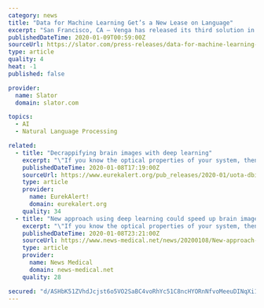 ```yaml
---
category: news
title: "Data for Machine Learning Get’s a New Lease on Language"
excerpt: "San Francisco, CA – Venga has released its third solution in its rapidly growing suite of products for Natural Language Processing (NLP) Data Collection. The new addition to the family is InVimage – a cloud-based solution for annotating text within images. With each annotation, we automatically capture the X and Y coordinates, OCR (Optical ..."
publishedDateTime: 2020-01-09T00:59:00Z
sourceUrl: https://slator.com/press-releases/data-for-machine-learning-gets-a-new-lease-on-language/
type: article
quality: 4
heat: -1
published: false

provider:
  name: Slator
  domain: slator.com

topics:
  - AI
  - Natural Language Processing

related:
  - title: "Decrappifying brain images with deep learning"
    excerpt: "\"If you know the optical properties of your system, then you can deblur your images and get twice the resolution of the original,\" he explained. They believed that deep learning -- a form of machine-learning that uses multiple layers of analysis to progressively extract higher level features from raw input -- could be very useful for increasing ..."
    publishedDateTime: 2020-01-08T17:19:00Z
    sourceUrl: https://www.eurekalert.org/pub_releases/2020-01/uota-dbi010820.php
    type: article
    provider:
      name: EurekAlert!
      domain: eurekalert.org
    quality: 34
  - title: "New approach using deep learning could speed up brain image microscopy by 16 times"
    excerpt: "\"If you know the optical properties of your system, then you can deblur your images and get twice the resolution of the original,\" he explained. They believed that deep learning -- a form of machine-learning that uses multiple layers of analysis to progressively extract higher level features from raw input -- could be very useful for increasing ..."
    publishedDateTime: 2020-01-08T23:21:00Z
    sourceUrl: https://www.news-medical.net/news/20200108/New-approach-using-deep-learning-could-speed-up-brain-image-microscopy-by-16-times.aspx
    type: article
    provider:
      name: News Medical
      domain: news-medical.net
    quality: 28

secured: "d/ASHbK51ZVhdJcjst6o5VO2SaBC4voRhYc51C8ncHYORnNfvoMeeuDINqXi1RjbrPluXVfBiva8nhPCEKiqYUIRIcacvIbU1Zh7+yw6vAlbaSala8ga3uzZFz9BDhOrPynsg9AyqvyZb1jdU2qX2sEXcHxrEgaXugtUIaxcmphQnFpA3QGfcIPBoVtzWW0qi8QzMOZMTzJi9t0r1JAXrTqfYA9EqAQcevUoSBLtgHloZdu1kAzunie0crUy5FVnCcMn64QRLt+NUBjdyI7T9UH8kb6SPng0NN7Qpv/OZWl4gjBGcuALglSsdY3N21IwaH9TGQDZ/SpYOmDWmWE8tIxJfrO8sS39DnsDMCv9K2KGBHSKK1SCXllfCkgX7O5LafkcYhhF7fYzIpRs2d38hJePxiM6idAmUXXfSoqlbxse6Skv/m7ITc63KcwK8qz5mwUVE50fRKZMZAianlaMDg==;d452SSBf8FTkuz4XD3ArQw=="
---
```


